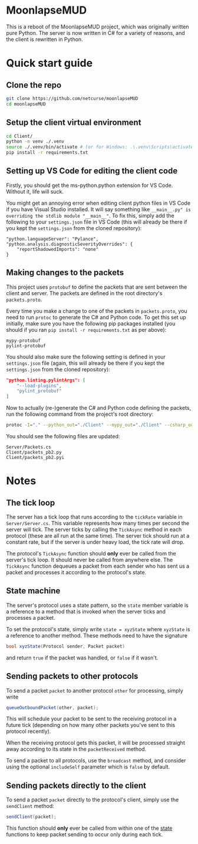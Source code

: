 # MoonlapseMUD
This is a reboot of the MoonlapseMUD project, which was originally written pure Python. The server is now written in C# for a variety of reasons, and the client is rewritten in Python.

# Quick start guide
## Clone the repo
```bash
git clone https://github.com/netcurse/moonlapseMUD
cd moonlapseMUD
```

## Setup the client virtual environment
```bash
cd Client/
python -m venv ./.venv
source ./.venv/bin/activate # (or for Windows: .\.venv\Scripts\activate)
pip install -r requirements.txt
```

## Setting up VS Code for editing the client code
Firstly, you should get the ms-python.python extension for VS Code. Without it, life will suck.

You might get an annoying error when editing client python files in VS Code if you have Visual Studio installed. It will say something like `__main__.py" is overriding the stdlib module "__main__"`. To fix this, simply add the following to your `settings.json` file in VS Code (this will already be there if you kept the `settings.json` from the cloned repository):
```
"python.languageServer": "Pylance",
"python.analysis.diagnosticSeverityOverrides": {
    "reportShadowedImports": "none"
}
```

## Making changes to the packets
This project uses `protobuf` to define the packets that are sent between the client and server. The packets are defined in the root directory's `packets.proto`.

Every time you make a change to one of the packets in `packets.proto`, you need to run `protoc` to generate the C# and Python code. 
To get this set up initially, make sure you have the following pip packages installed (you should if you ran `pip install -r requirements.txt` as per above):
```
mypy-protobuf
pylint-protobuf
```

You should also make sure the following setting is defined in your `settings.json` file (again, this will already be there if you kept the `settings.json` from the cloned repository):
```json
"python.linting.pylintArgs": [
    "--load-plugins",
    "pylint_protobuf"
]
```

Now to actually (re-)generate the C# and Python code defining the packets, run the following command from the project's root directory:
```bash
protoc -I="." --python_out="./Client" --mypy_out="./Client" --csharp_out="./Server" "./packets.proto"
```

You should see the following files are updated:
```
Server/Packets.cs
Client/packets_pb2.py
Client/packets_pb2.pyi
```

# Notes
## The tick loop
The server has a tick loop that runs according to the `tickRate` variable in `Server/Server.cs`. This variable represents how many times per second the server will tick. The server ticks by calling the `TickAsync` method in each protocol (these are all run at the same time). The server tick should run at a constant rate, but if the server is under heavy load, the tick rate will drop.

The protocol's `TickAsync` function should **only** ever be called from the server's tick loop. It should never be called from anywhere else. The `TickAsync` function dequeues a packet from each sender who has sent us a packet and processes it according to the protocol's state.

## State machine
The server's protocol uses a state pattern, so the `state` member variable is a reference to a method that is invoked when the server ticks and processes a packet.

To set the protocol's state, simply write `state = xyzState` where `xyzState` is a reference to another method. These methods need to have the signature 
```csharp
bool xyzState(Protocol sender, Packet packet)
``` 
and return `true` if the packet was handled, or `false` if it wasn't.

## Sending packets to other protocols
To send a packet `packet` to another protocol `other` for processing, simply write 
```csharp
queueOutboundPacket(other, packet);
```

This will schedule your packet to be sent to the receiving protocol in a future tick (depending on how many other packets you've sent to this protocol recently).

When the receiving protocol gets this packet, it will be processed straight away according to its state in the `packetReceived` method.

To send a packet to all protocols, use the `broadcast` method, and consider using the optional `includeSelf` parameter which is `false` by default.

## Sending packets directly to the client
To send a packet `packet` directly to the protocol's client, simply use the `sendClient` method:
```csharp
sendClient(packet);
```
This function should **only** ever be called from within one of the [state](#state-machine) functions to keep packet sending to occur only during each tick.
